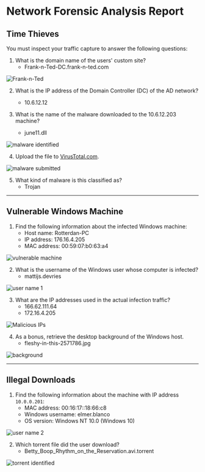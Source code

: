 # Network Forensic Analysis Report

## Time Thieves 
You must inspect your traffic capture to answer the following questions:

1. What is the domain name of the users' custom site?
    - Frank-n-Ted-DC.frank-n-ted.com

![Frank-n-Ted](https://github.com/thejohnkelly/FinalProjectReport/blob/main/screen_grabs/Network/wireshark_Frank-n-Ted.png)

2. What is the IP address of the Domain Controller (DC) of the AD network?
    - 10.6.12.12

3. What is the name of the malware downloaded to the 10.6.12.203 machine?
    - june11.dll

![malware identified](https://github.com/thejohnkelly/FinalProjectReport/blob/main/screen_grabs/Network/wireshark_malware-identified.png)

4. Upload the file to [VirusTotal.com](https://www.virustotal.com/gui/). 

![malware submitted](https://github.com/thejohnkelly/FinalProjectReport/blob/main/screen_grabs/Network/wireshark_malware-submitted.png)

5. What kind of malware is this classified as? 
    - Trojan

---

## Vulnerable Windows Machine

1. Find the following information about the infected Windows machine:
    - Host name: Rotterdan-PC
    - IP address: 176.16.4.205
    - MAC address: 00:59:07:b0:63:a4

![vulnerable machine](https://github.com/thejohnkelly/FinalProjectReport/blob/main/screen_grabs/Network/wireshark_002-01.png)

2. What is the username of the Windows user whose computer is infected?
    - mattijs.devries

![user name 1](https://github.com/thejohnkelly/FinalProjectReport/blob/main/screen_grabs/Network/wireshark_002-02_Windows-user.png)

3. What are the IP addresses used in the actual infection traffic?
    - 166.62.111.64
    - 172.16.4.205

![Malicious IPs](https://github.com/thejohnkelly/FinalProjectReport/blob/main/screen_grabs/Network/wireshark_002_03_malicious-ips.png)

4. As a bonus, retrieve the desktop background of the Windows host.
    - fleshy-in-this-2571786.jpg

![background](https://github.com/thejohnkelly/FinalProjectReport/blob/main/screen_grabs/Network/wireshark_002-04_background.png)

---

## Illegal Downloads

1. Find the following information about the machine with IP address `10.0.0.201`:
    - MAC address: 00:16:17::18:66:c8
    - Windows username: elmer.blanco
    - OS version: Windows NT 10.0 (Windows 10)

![user name 2](https://github.com/thejohnkelly/FinalProjectReport/blob/main/screen_grabs/Network/wireshark_Windows-user-name.png)

2. Which torrent file did the user download?
    - Betty_Boop_Rhythm_on_the_Reservation.avi.torrent

![torrent identified](https://github.com/thejohnkelly/FinalProjectReport/blob/main/screen_grabs/Network/wireshark_torrent-identified.png)
